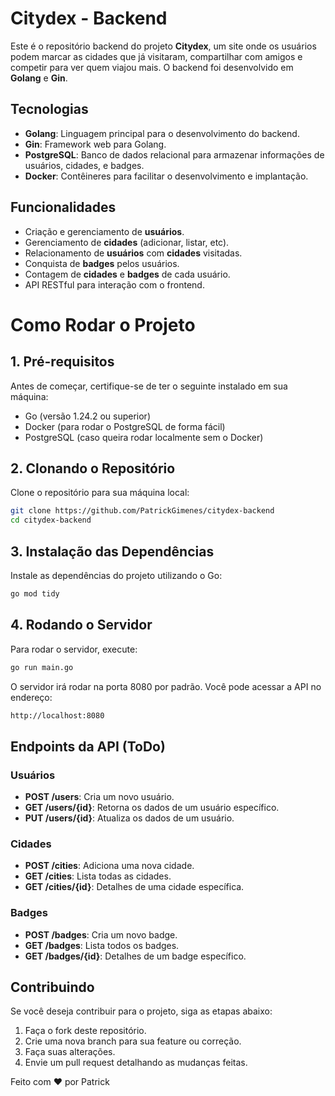# Citydex - Backend

Este é o repositório backend do projeto **Citydex**, um site onde os usuários podem marcar as cidades que já visitaram, compartilhar com amigos e competir para ver quem viajou mais. O backend foi desenvolvido em **Golang** e **Gin**.

## Tecnologias

- **Golang**: Linguagem principal para o desenvolvimento do backend.
- **Gin**: Framework web para Golang.
- **PostgreSQL**: Banco de dados relacional para armazenar informações de usuários, cidades, e badges.
- **Docker**: Contêineres para facilitar o desenvolvimento e implantação.

## Funcionalidades

- Criação e gerenciamento de **usuários**.
- Gerenciamento de **cidades** (adicionar, listar, etc).
- Relacionamento de **usuários** com **cidades** visitadas.
- Conquista de **badges** pelos usuários.
- Contagem de **cidades** e **badges** de cada usuário.
- API RESTful para interação com o frontend.

# Como Rodar o Projeto

## 1. Pré-requisitos

Antes de começar, certifique-se de ter o seguinte instalado em sua máquina:

- Go (versão 1.24.2 ou superior)
- Docker (para rodar o PostgreSQL de forma fácil)
- PostgreSQL (caso queira rodar localmente sem o Docker)

## 2. Clonando o Repositório

Clone o repositório para sua máquina local:

```bash
git clone https://github.com/PatrickGimenes/citydex-backend
cd citydex-backend
```

## 3. Instalação das Dependências

Instale as dependências do projeto utilizando o Go:

```bash
go mod tidy
```

## 4. Rodando o Servidor

Para rodar o servidor, execute:

```bash
go run main.go
```

O servidor irá rodar na porta 8080 por padrão. Você pode acessar a API no endereço:

```bash
http://localhost:8080
```

## Endpoints da API (ToDo)

### Usuários

- **POST /users**: Cria um novo usuário.
- **GET /users/{id}**: Retorna os dados de um usuário específico.
- **PUT /users/{id}**: Atualiza os dados de um usuário.

### Cidades

- **POST /cities**: Adiciona uma nova cidade.
- **GET /cities**: Lista todas as cidades.
- **GET /cities/{id}**: Detalhes de uma cidade específica.

### Badges

- **POST /badges**: Cria um novo badge.
- **GET /badges**: Lista todos os badges.
- **GET /badges/{id}**: Detalhes de um badge específico.

## Contribuindo

Se você deseja contribuir para o projeto, siga as etapas abaixo:

1. Faça o fork deste repositório.
2. Crie uma nova branch para sua feature ou correção.
3. Faça suas alterações.
4. Envie um pull request detalhando as mudanças feitas.

Feito com ❤️ por Patrick
